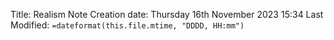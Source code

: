 
Title: Realism
Note Creation date: Thursday 16th November 2023 15:34
Last Modified: `=dateformat(this.file.mtime, "DDDD, HH:mm")`

